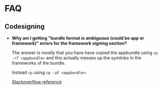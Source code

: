 # FAQ



## Codesigning

- **Why am I getting "bundle format is ambiguous (could be app or framework)" errors for the framework signing section?**

	The answer is mostly that you have have copied the appbundle using `cp -rf <appbundle>` and this actually messes up the symlinks in the frameworks of the bundle.

	Instead `cp` using `cp -af <appbundle>`.

	[Stackoverflow reference](https://stackoverflow.com/questions/25969946/osx-10-9-5-code-signing-v2-signing-a-framework-with-bundle-format-is-ambiguou)

